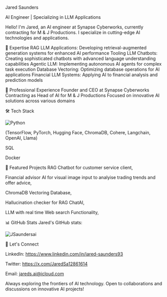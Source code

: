 Jared Saunders


AI Engineer | Specializing in LLM Applications

Hello! I'm Jared, an AI engineer at Synapse Cyberworks, currently contracting for M & J Productions. I specialize in cutting-edge AI technologies and applications.


🚀 Expertise
RAG LLM Applications: Developing retrieval-augmented generation systems for enhanced AI performance
Tooling LLM Chatbots: Creating sophisticated chatbots with advanced language understanding capabilities
Agentic LLM: Implementing autonomous AI agents for complex task execution
Database Vectoring: Optimizing database operations for AI applications
Financial LLM Systems: Applying AI to financial analysis and prediction models


💼 Professional Experience
Founder and CEO at Synapse Cyberworks
Contracting as Head of AI  for M & J Productions
Focused on innovative AI solutions across various domains


🛠️ Tech Stack

![Python](https://img.shields.io/badge/-Python-3776AB?style=flat-square&logo=Python&logoColor=white)

(TensorFlow,
PyTorch,
Hugging Face, ChromaDB, Cohere, Langchain, OpenAI, Llama)

SQL

Docker


🌟 Featured Projects
RAG Chatbot for customer service client,

Financial advisor AI for visual image input to analyise trading trends and offer advice,


ChromaDB Vectoring Database,

Hallucination checker for RAG ChatAI,

LLM with real time Web search Functionality,



📊 GitHub Stats
Jared's GitHub stats:

![JSaundersai](https://github-readme-stats.vercel.app/api?username=JSaundersai&show_icons=true&theme=radical)


🤝 Let's Connect

LinkedIn: https://www.linkedin.com/in/jared-saunders93

Twitter: https://x.com/JaredSa12861614

Email: jareds.ai@icloud.com




Always exploring the frontiers of AI technology. Open to collaborations and discussions on innovative AI projects!
